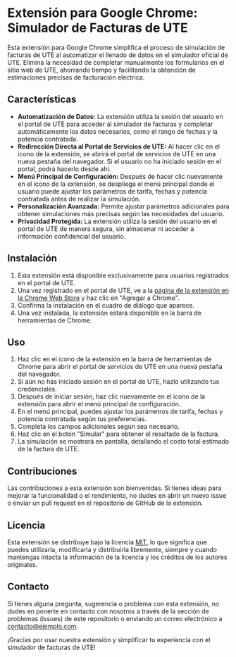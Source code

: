 # Extensión para Google Chrome: Simulador de Facturas de UTE

Esta extensión para Google Chrome simplifica el proceso de simulación de facturas de UTE al automatizar el llenado de datos en el simulador oficial de UTE. Elimina la necesidad de completar manualmente los formularios en el sitio web de UTE, ahorrando tiempo y facilitando la obtención de estimaciones precisas de facturación eléctrica.

## Características

- **Automatización de Datos:** La extensión utiliza la sesión del usuario en el portal de UTE para acceder al simulador de facturas y completar automáticamente los datos necesarios, como el rango de fechas y la potencia contratada.
- **Redirección Directa al Portal de Servicios de UTE:** Al hacer clic en el icono de la extensión, se abrirá el portal de servicios de UTE en una nueva pestaña del navegador. Si el usuario no ha iniciado sesión en el portal, podrá hacerlo desde ahí.
- **Menú Principal de Configuración:** Después de hacer clic nuevamente en el icono de la extensión, se despliega el menú principal donde el usuario puede ajustar los parámetros de tarifa, fechas y potencia contratada antes de realizar la simulación.
- **Personalización Avanzada:** Permite ajustar parámetros adicionales para obtener simulaciones más precisas según las necesidades del usuario.
- **Privacidad Protegida:** La extensión utiliza la sesión del usuario en el portal de UTE de manera segura, sin almacenar ni acceder a información confidencial del usuario.

## Instalación

1. Esta extensión está disponible exclusivamente para usuarios registrados en el portal de UTE.
2. Una vez registrado en el portal de UTE, ve a la [página de la extensión en la Chrome Web Store](#) y haz clic en "Agregar a Chrome".
3. Confirma la instalación en el cuadro de diálogo que aparece.
4. Una vez instalada, la extensión estará disponible en la barra de herramientas de Chrome.

## Uso

1. Haz clic en el icono de la extensión en la barra de herramientas de Chrome para abrir el portal de servicios de UTE en una nueva pestaña del navegador.
2. Si aún no has iniciado sesión en el portal de UTE, hazlo utilizando tus credenciales.
3. Después de iniciar sesión, haz clic nuevamente en el icono de la extensión para abrir el menú principal de configuración.
4. En el menú principal, puedes ajustar los parámetros de tarifa, fechas y potencia contratada según tus preferencias.
5. Completa los campos adicionales según sea necesario.
6. Haz clic en el botón "Simular" para obtener el resultado de la factura.
7. La simulación se mostrará en pantalla, detallando el costo total estimado de la factura de UTE.

## Contribuciones

Las contribuciones a esta extensión son bienvenidas. Si tienes ideas para mejorar la funcionalidad o el rendimiento, no dudes en abrir un nuevo issue o enviar un pull request en el repositorio de GitHub de la extensión.

## Licencia

Esta extensión se distribuye bajo la licencia [MIT](#), lo que significa que puedes utilizarla, modificarla y distribuirla libremente, siempre y cuando mantengas intacta la información de la licencia y los créditos de los autores originales.

## Contacto

Si tienes alguna pregunta, sugerencia o problema con esta extensión, no dudes en ponerte en contacto con nosotros a través de la sección de problemas (issues) de este repositorio o enviando un correo electrónico a [contacto@ejemplo.com](mailto:contacto@ejemplo.com).

¡Gracias por usar nuestra extensión y simplificar tu experiencia con el simulador de facturas de UTE!
